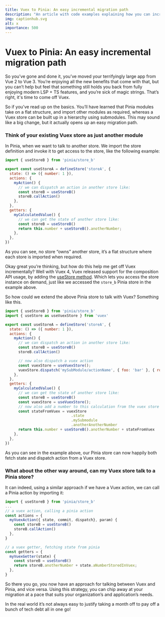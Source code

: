 ```yaml
---
title: Vuex to Pinia: An easy incremental migration path
description: "An article with code examples explaining how you can incrementally migrate from Vuex to Pinia"
img: captionhub.svg
alt: x
importance: 500
---
```


# Vuex to Pinia: An easy incremental migration path

So you’ve gone and done it, you’ve moved your terrifyingly large app from Vue 2
to Vue 3. You’re enjoying all the new benefits that come with that, but you
can’t help but feel that something still holds you back from fully enjoying
modern LSP + TS features, and you’re sick of magic strings. That’s right, it's
time to come off Vuex.

So if you’ve read up on the basics. You’ll have learned that Pinia modules take
on a flat structure, and import other modules as required, whereas a Vuex store
can be built up in a hierarchy using submodules. This may sound like a big
change, but it actually opens up an easy migration path.

### Think of your existing Vuex store as just another module

In Pinia, when we want to talk to another store. We import the store definition
and invoke it to get access to the store, like the following example:

```js
import { useStoreB } from 'pinia/store_b'

export const useStoreA = defineStore('storeA', {
  state: () => ({ number: 1 }),
  actions: {
    myAction() {
      // we can dispatch an action in another store like:
      const storeB = useStoreB()
      storeB.callAction()
    },
  },
  getters: {
    myCalculatedValue() {
      // we can get the state of another store like:
      const storeB = useStoreB()
      return this.number + useStoreB().anotherNumber;
    },
  },
})
```
As you can see, no store “owns” another store, it’s a flat structure where each
store is imported when required.

Okay great you’re thinking, but how do this help me get off Vuex
incrementally? Well with Vuex 4, Vuex released support for the composition API
usage, by adding the [useStore
method](https://vuex.vuejs.org/guide/composition-api.html#composition-api).
Which lets you access the store instance on demand, just like we accessed the
`store_b` Pinia store in the example above.

So how could we extend the above Pinia store to talk with Vuex? Something like
this.

```js
import { useStoreB } from 'pinia/store_b'
import { useStore as useVuexStore } from 'vuex'

export const useStoreA = defineStore('storeA', {
  state: () => ({ number: 1 }),
  actions: {
    myAction() {
      // we can dispatch an action in another store like:
      const storeB = useStoreB()
      storeB.callAction()

      // now also dispatch a vuex action
      const vuexStore = useVuexStore();
      vuexStore.dispatch('mySubModule/actionName', { foo: 'bar' }, { root: true })
    },
  },
  getters: {
    myCalculatedValue() {
      // we can get the state of another store like:
      const storeB = useStoreB()
      const vuexStore = useVuexStore();
      // now also add a number to this calculation from the vuex store
      const stateFromVuex = vuexStore
                              .state
                              .mySubmodule
                              .anotherAnotherNumber
      return this.number + useStoreB().anotherNumber + stateFromVuex
    },
  },
})
```

As you can see in the example above, our Pinia store can now happily both fetch
state and dispatch action from a Vuex store.

### What about the other way around, can my Vuex store talk to a Pinia store?

It can indeed, using a similar approach if we have a Vuex action, we can call a
Pinia action by importing it:

```js
import { useStoreB } from 'pinia/store_b'
...
// a vuex action, calling a pinia action
const actions = {
  myVuexAction({ state, commit, dispatch}, param) {
    const storeB = useStoreB()
    storeB.callAction()
  },
}

// a vuex getter, fetching state from pinia
const getters = {
  myVuexGetter(state) {
    const storeB = useStoreB()
    return storeB.anotherNumber + state.aNumberStoredInVuex;
  },
}
```

So there you go, you now have an approach for talking between Vuex and Pinia,
and vice versa. Using this strategy, you can chip away at your migration at a
pace that suits your organization’s and application’s needs.

In the real world it’s not always easy to justify taking a month off to pay off
a bunch of tech debt all in one go!

